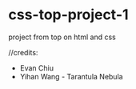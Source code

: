 # css-top-project-1

project from top on html and css

//credits:

- Evan Chiu
- Yihan Wang - Tarantula Nebula
